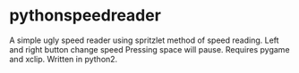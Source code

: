 # pythonspeedreader
A simple ugly speed reader using spritzlet method of speed reading.
Left and right button change speed
Pressing space will pause.
Requires pygame and xclip. Written in python2.
